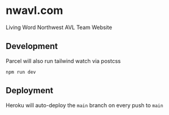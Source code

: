 # nwavl.com

Living Word Northwest AVL Team Website

## Development

Parcel will also run tailwind watch via postcss

```shell
npm run dev
```

## Deployment

Heroku will auto-deploy the `main` branch on every push to `main`
